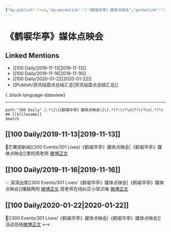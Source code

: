 ```yaml
---
{"dg-publish":true,"dg-permalink":"/《鹤唳华亭》媒体点映会","permalink":"/《鹤唳华亭》媒体点映会/","created":"2023-03-30T17:24:59.000+08:00","updated":"2023-08-24T18:27:46.571+08:00"}
---
```


# 《鹤唳华亭》媒体点映会

## Linked Mentions
- [[100 Daily/2019-11-13\|2019-11-13]]
- [[100 Daily/2019-11-16\|2019-11-16]]
- [[100 Daily/2020-01-22\|2020-01-22]]
- [[Publish/资讯站盘点总结汇总\|资讯站盘点总结汇总]]

{ .block-language-dataview}

---

```expander
path:"100 Daily" /.*\[\[《鹤唳华亭》媒体点映会\]\].*(?:\r?\n(?!\r?\n).*)*/
## [[$filename]]
$match
```
## [[100 Daily/2019-11-13\|2019-11-13]]
🎵芒果捞新闻[[300 Events/301 Lives/《鹤唳华亭》媒体点映会\|《鹤唳华亭》媒体点映会]]里的周老师
[微博正文](https://m.weibo.cn/6466290670/4438218591759566)
## [[100 Daily/2019-11-16\|2019-11-16]]
✨ 深深出席[[300 Events/301 Lives/《鹤唳华亭》媒体点映会\|《鹤唳华亭》媒体点映会]]播报两则 [微博正文](https://m.weibo.cn/6466290670/4439236058641472)
周老师在线纠正小常识咯 [微博正文](https://m.weibo.cn/6466290670/4439329843681089)

## [[100 Daily/2020-01-22\|2020-01-22]]
🎵[[300 Events/301 Lives/《鹤唳华亭》媒体点映会\|《鹤唳华亭》媒体点映会]] 活动总结[微博正文](https://m.weibo.cn/6466290670/4463667267375159)
<-->